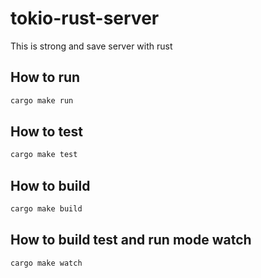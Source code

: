 # tokio-rust-server
This is strong and save server with rust

## How to run
```bash
cargo make run
```
## How to test
```bash
cargo make test
```
## How to build
```bash
cargo make build
```
## How to build test and run mode watch
```bash
cargo make watch
```

